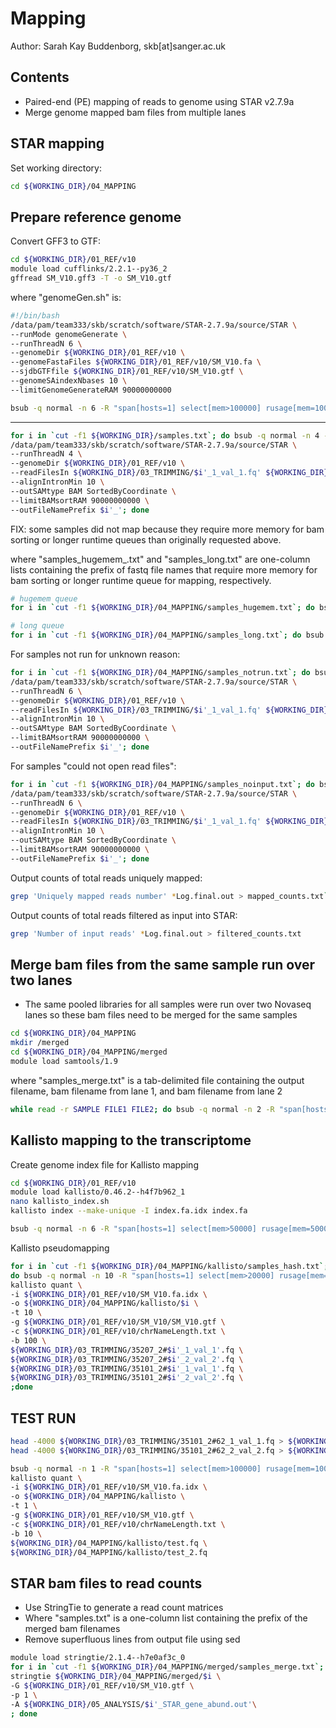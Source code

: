 # Mapping

Author: Sarah Kay Buddenborg, skb[at]sanger.ac.uk

## Contents
- Paired-end (PE) mapping of reads to genome using STAR v2.7.9a
- Merge genome mapped bam files from multiple lanes

## STAR mapping
Set working directory:
```bash
cd ${WORKING_DIR}/04_MAPPING
```

## Prepare reference genome
Convert GFF3 to GTF:
```bash
cd ${WORKING_DIR}/01_REF/v10
module load cufflinks/2.2.1--py36_2
gffread SM_V10.gff3 -T -o SM_V10.gtf
```

where "genomeGen.sh" is:

```bash
#!/bin/bash
/data/pam/team333/skb/scratch/software/STAR-2.7.9a/source/STAR \
--runMode genomeGenerate \
--runThreadN 6 \
--genomeDir ${WORKING_DIR}/01_REF/v10 \
--genomeFastaFiles ${WORKING_DIR}/01_REF/v10/SM_V10.fa \
--sjdbGTFfile ${WORKING_DIR}/01_REF/v10/SM_V10.gtf \
--genomeSAindexNbases 10 \
--limitGenomeGenerateRAM 90000000000
```

```bash
bsub -q normal -n 6 -R "span[hosts=1] select[mem>100000] rusage[mem=100000]" -M 100000 -J genomeGen -o genomeGen.o -e genomeGen.e ./genomeGen.sh
```
---

```bash
for i in `cut -f1 ${WORKING_DIR}/samples.txt`; do bsub -q normal -n 4 -R "span[hosts=1] select[mem>100000] rusage[mem=100000]" -M 100000 -J $i -o $i'.o' -e $i'.e' \
/data/pam/team333/skb/scratch/software/STAR-2.7.9a/source/STAR \
--runThreadN 4 \
--genomeDir ${WORKING_DIR}/01_REF/v10 \
--readFilesIn ${WORKING_DIR}/03_TRIMMING/$i'_1_val_1.fq' ${WORKING_DIR}/03_TRIMMING/$i'_2_val_2.fq' \
--alignIntronMin 10 \
--outSAMtype BAM SortedByCoordinate \
--limitBAMsortRAM 90000000000 \
--outFileNamePrefix $i'_'; done
```

FIX: some samples did not map because they require more memory for bam sorting or longer runtime queues than originally requested above.

where "samples_hugemem_.txt" and "samples_long.txt" are one-column lists containing the prefix of fastq file names that require more memory for bam sorting or longer runtime queue for mapping, respectively. 

```bash
# hugemem queue
for i in `cut -f1 ${WORKING_DIR}/04_MAPPING/samples_hugemem.txt`; do bsub -q hugemem -n 1 -R "span[hosts=1] select[mem>200000] rusage[mem=200000]" -M 200000 -J $i -o $i'.o' -e $i'.e' /data/pam/team333/skb/scratch/software/STAR-2.7.9a/source/STAR --runThreadN 6 --genomeDir ${WORKING_DIR}/01_REF/v10 --readFilesIn ${WORKING_DIR}/03_TRIMMING/$i'_1_val_1.fq' ${WORKING_DIR}/03_TRIMMING/$i'_2_val_2.fq' --alignIntronMin 10 --outSAMtype BAM SortedByCoordinate --limitBAMsortRAM 190000000000  --outFileNamePrefix $i'_'; done
```

```bash
# long queue
for i in `cut -f1 ${WORKING_DIR}/04_MAPPING/samples_long.txt`; do bsub -q long -n 6 -R "span[hosts=1] select[mem>100000] rusage[mem=100000]" -M 100000 -J $i -o $i'.o' -e $i'.e' /data/pam/team333/skb/scratch/software/STAR-2.7.9a/source/STAR --runThreadN 6 --genomeDir ${WORKING_DIR}/01_REF/v10 --readFilesIn ${WORKING_DIR}/03_TRIMMING/$i'_1_val_1.fq' ${WORKING_DIR}/03_TRIMMING/$i'_2_val_2.fq' --alignIntronMin 10 --outSAMtype BAM SortedByCoordinate --limitBAMsortRAM 90000000000  --outFileNamePrefix $i'_'; done
```

For samples not run for unknown reason:
```bash
for i in `cut -f1 ${WORKING_DIR}/04_MAPPING/samples_notrun.txt`; do bsub -q normal -n 6 -R "span[hosts=1] select[mem>100000] rusage[mem=100000]" -M 100000 -J $i -o $i'.o' -e $i'.e' \
/data/pam/team333/skb/scratch/software/STAR-2.7.9a/source/STAR \
--runThreadN 6 \
--genomeDir ${WORKING_DIR}/01_REF/v10 \
--readFilesIn ${WORKING_DIR}/03_TRIMMING/$i'_1_val_1.fq' ${WORKING_DIR}/03_TRIMMING/$i'_2_val_2.fq' \
--alignIntronMin 10 \
--outSAMtype BAM SortedByCoordinate \
--limitBAMsortRAM 90000000000 \
--outFileNamePrefix $i'_'; done
```

For samples "could not open read files":
```bash
for i in `cut -f1 ${WORKING_DIR}/04_MAPPING/samples_noinput.txt`; do bsub -q normal -n 6 -R "span[hosts=1] select[mem>100000] rusage[mem=100000]" -M 100000 -J $i -o $i'.o' -e $i'.e' \
/data/pam/team333/skb/scratch/software/STAR-2.7.9a/source/STAR \
--runThreadN 6 \
--genomeDir ${WORKING_DIR}/01_REF/v10 \
--readFilesIn ${WORKING_DIR}/03_TRIMMING/$i'_1_val_1.fq' ${WORKING_DIR}/03_TRIMMING/$i'_2_val_2.fq' \
--alignIntronMin 10 \
--outSAMtype BAM SortedByCoordinate \
--limitBAMsortRAM 90000000000 \
--outFileNamePrefix $i'_'; done
```

Output counts of total reads uniquely mapped:
```bash
grep 'Uniquely mapped reads number' *Log.final.out > mapped_counts.txt```
```

Output counts of total reads filtered as input into STAR:
```bash
grep 'Number of input reads' *Log.final.out > filtered_counts.txt
```

## Merge bam files from the same sample run over two lanes
- The same pooled libraries for all samples were run over two Novaseq lanes so these bam files need to be merged for the same samples

```bash
cd ${WORKING_DIR}/04_MAPPING
mkdir /merged
cd ${WORKING_DIR}/04_MAPPING/merged
module load samtools/1.9
```
where "samples_merge.txt" is a tab-delimited file containing the output filename, bam filename from lane 1, and bam filename from lane 2

```bash
while read -r SAMPLE FILE1 FILE2; do bsub -q normal -n 2 -R "span[hosts=1] select[mem>100000] rusage[mem=100000]" -M 100000 -J ${SAMPLE} -o ${SAMPLE}.o -e ${SAMPLE}.e samtools merge ${SAMPLE} ${WORKING_DIR}/04_MAPPING/${FILE1} ${WORKING_DIR}/04_MAPPING/${FILE2}; done < samples_merge.txt
```

## Kallisto mapping to the transcriptome
Create genome index file for Kallisto mapping
```bash
cd ${WORKING_DIR}/01_REF/v10 
module load kallisto/0.46.2--h4f7b962_1
nano kallisto_index.sh
kallisto index --make-unique -I index.fa.idx index.fa

bsub -q normal -n 6 -R "span[hosts=1] select[mem>50000] rusage[mem=50000]" -M 50000 -J index -o index.o -e index.e kallisto index --make-unique -i SM_V10.fa.idx SM_V10.fa
```
Kallisto pseudomapping
```bash
for i in `cut -f1 ${WORKING_DIR}/04_MAPPING/kallisto/samples_hash.txt`; \
do bsub -q normal -n 10 -R "span[hosts=1] select[mem>20000] rusage[mem=20000]" -M 20000 -J $i -o $i'.o' -e $i'.e' \
kallisto quant \
-i ${WORKING_DIR}/01_REF/v10/SM_V10.fa.idx \
-o ${WORKING_DIR}/04_MAPPING/kallisto/$i \
-t 10 \
-g ${WORKING_DIR}/01_REF/v10/SM_V10/SM_V10.gtf \
-c ${WORKING_DIR}/01_REF/v10/chrNameLength.txt \
-b 100 \
${WORKING_DIR}/03_TRIMMING/35207_2#$i'_1_val_1'.fq \
${WORKING_DIR}/03_TRIMMING/35207_2#$i'_2_val_2'.fq \
${WORKING_DIR}/03_TRIMMING/35101_2#$i'_1_val_1'.fq \
${WORKING_DIR}/03_TRIMMING/35101_2#$i'_2_val_2'.fq \
;done

```
## TEST RUN
```bash
head -4000 ${WORKING_DIR}/03_TRIMMING/35101_2#62_1_val_1.fq > ${WORKING_DIR}/04_MAPPING/kallisto/test.fq
head -4000 ${WORKING_DIR}/03_TRIMMING/35101_2#62_2_val_2.fq > ${WORKING_DIR}/04_MAPPING/kallisto/test_2.fq
```

```bash
bsub -q normal -n 1 -R "span[hosts=1] select[mem>100000] rusage[mem=100000]" -M 100000 -J test -o test.o -e test.e \
kallisto quant \
-i ${WORKING_DIR}/01_REF/v10/SM_V10.fa.idx \
-o ${WORKING_DIR}/04_MAPPING/kallisto \
-t 1 \
-g ${WORKING_DIR}/01_REF/v10/SM_V10.gtf \
-c ${WORKING_DIR}/01_REF/v10/chrNameLength.txt \
-b 10 \
${WORKING_DIR}/04_MAPPING/kallisto/test.fq \
${WORKING_DIR}/04_MAPPING/kallisto/test_2.fq
```

## STAR bam files to read counts
- Use StringTie to generate a read count matrices
- Where "samples.txt" is a one-column list containing the prefix of the merged bam filenames
- Remove superfluous lines from output file using sed

```bash
module load stringtie/2.1.4--h7e0af3c_0
for i in `cut -f1 ${WORKING_DIR}/04_MAPPING/merged/samples_merge.txt`; do bsub -q yesterday -n 1 -R "span[hosts=1] select[mem>50000] rusage[mem=50000]" -M 50000 -J $i -o $i'.o' -e $i'.e' \
stringtie ${WORKING_DIR}/04_MAPPING/merged/$i \
-G ${WORKING_DIR}/01_REF/v10/SM_V10.gtf \
-p 1 \
-A ${WORKING_DIR}/05_ANALYSIS/$i'_STAR_gene_abund.out'\
; done